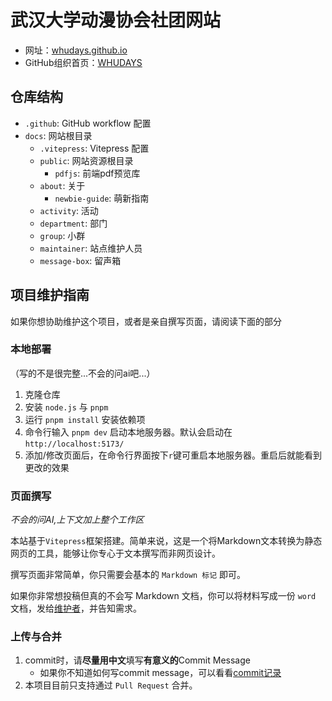 # 武汉大学动漫协会社团网站

- 网址：[whudays.github.io](https://whudays.github.io/)
- GitHub组织首页：[WHUDAYS](https://github.com/WHUDAYS)

## 仓库结构

- `.github`: GitHub workflow 配置
- `docs`: 网站根目录
  - `.vitepress`: Vitepress 配置
  - `public`: 网站资源根目录
    - `pdfjs`: 前端pdf预览库
  - `about`: 关于
    - `newbie-guide`: 萌新指南
  - `activity`: 活动
  - `department`: 部门
  - `group`: 小群
  - `maintainer`: 站点维护人员
  - `message-box`: 留声箱

## 项目维护指南

如果你想协助维护这个项目，或者是亲自撰写页面，请阅读下面的部分

### 本地部署

（写的不是很完整...不会的问ai吧...）

1. 克隆仓库
2. 安装 `node.js` 与 `pnpm`
3. 运行 `pnpm install` 安装依赖项
4. 命令行输入 `pnpm dev` 启动本地服务器。默认会启动在 `http://localhost:5173/`
5. 添加/修改页面后，在命令行界面按下`r`键可重启本地服务器。重启后就能看到更改的效果

### 页面撰写

*不会的问AI,上下文加上整个工作区*

本站基于`Vitepress`框架搭建。简单来说，这是一个将Markdown文本转换为静态网页的工具，能够让你专心于文本撰写而非网页设计。

撰写页面非常简单，你只需要会基本的 `Markdown 标记` 即可。

如果你非常想投稿但真的不会写 Markdown 文档，你可以将材料写成一份 `word` 文档，发给[维护者](https://whudays.github.io/maintainer/)，并告知需求。

### 上传与合并

1. commit时，请**尽量用中文**填写**有意义的**Commit Message
   - 如果你不知道如何写commit message，可以看看[commit记录](https://github.com/WHUDAYS/WHUDAYS.github.io/commits/main/)
2. 本项目目前只支持通过 `Pull Request` 合并。